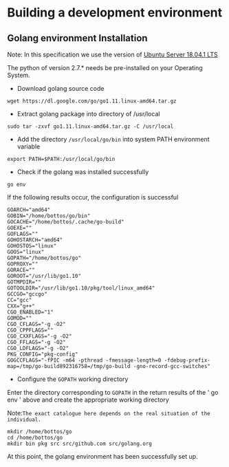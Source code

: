 # Building a development environment

## Golang environment Installation

Note: In this specification we use the version of [Ubuntu Server 18.04.1 LTS](https://www.ubuntu.com/download/server)

The python of version 2.7.* needs be pre-installed on your Operating System.

- Download golang source code

```
wget https://dl.google.com/go/go1.11.linux-amd64.tar.gz
```

- Extract golang package into directory of /usr/local

```
sudo tar -zxvf go1.11.linux-amd64.tar.gz -C /usr/local
```

- Add the directory `/usr/local/go/bin` into system PATH environment variable

```
export PATH=$PATH:/usr/local/go/bin
```

- Check if the golang was installed successfully

```
go env
```

If the following results occur, the configuration is successful

```
GOARCH="amd64"
GOBIN="/home/bottos/go/bin"
GOCACHE="/home/bottos/.cache/go-build"
GOEXE=""
GOFLAGS=""
GOHOSTARCH="amd64"
GOHOSTOS="linux"
GOOS="linux"
GOPATH="/home/bottos/go"
GOPROXY=""
GORACE=""
GOROOT="/usr/lib/go1.10"
GOTMPDIR=""
GOTOOLDIR="/usr/lib/go1.10/pkg/tool/linux_amd64"
GCCGO="gccgo"
CC="gcc"
CXX="g++"
CGO_ENABLED="1"
GOMOD=""
CGO_CFLAGS="-g -O2"
CGO_CPPFLAGS=""
CGO_CXXFLAGS="-g -O2"
CGO_FFLAGS="-g -O2"
CGO_LDFLAGS="-g -O2"
PKG_CONFIG="pkg-config"
GOGCCFLAGS="-fPIC -m64 -pthread -fmessage-length=0 -fdebug-prefix-map=/tmp/go-build892316758=/tmp/go-build -gno-record-gcc-switches"
```

- Configure the `GOPATH` working directory

Enter the directory corresponding to  `GOPATH`  in the return results of the ' go env ' above and create the appropriate working directory

Note:`The exact catalogue here depends on the real situation of the individual.`

```
mkdir /home/bottos/go
cd /home/bottos/go
mkdir bin pkg src src/github.com src/golang.org
```

At this point, the golang environment has been successfully set up.
